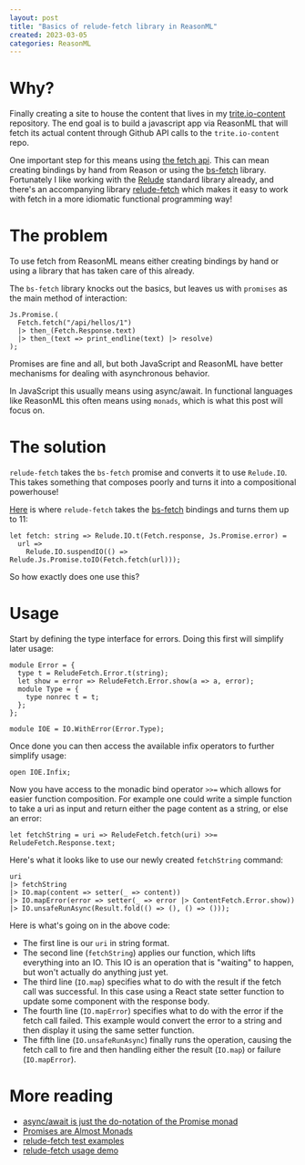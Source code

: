 ```yaml
---
layout: post
title: "Basics of relude-fetch library in ReasonML"
created: 2023-03-05
categories: ReasonML
---
```


# Why?

Finally creating a site to house the content that lives in my [trite.io-content](https://github.com/trite/trite.io-content) repository. The end goal is to build a javascript app via ReasonML that will fetch its actual content through Github API calls to the `trite.io-content` repo.

One important step for this means using [the fetch api](https://developer.mozilla.org/en-US/docs/Web/API/Fetch_API/Using_Fetch). This can mean creating bindings by hand from Reason or using the [bs-fetch](https://github.com/reasonml-community/bs-fetch) library. Fortunately I like working with the [Relude](https://github.com/reazen/relude) standard library already, and there's an accompanying library [relude-fetch](https://github.com/reazen/relude-fetch) which makes it easy to work with fetch in a more idiomatic functional programming way!

# The problem
To use fetch from ReasonML means either creating bindings by hand or using a library that has taken care of this already.

The `bs-fetch` library knocks out the basics, but leaves us with `promises` as the main method of interaction:

```reason
Js.Promise.(
  Fetch.fetch("/api/hellos/1")
  |> then_(Fetch.Response.text)
  |> then_(text => print_endline(text) |> resolve)
);
```

Promises are fine and all, but both JavaScript and ReasonML have better mechanisms for dealing with asynchronous behavior.

In JavaScript this usually means using async/await. In functional languages like ReasonML this often means using `monads`, which is what this post will focus on.

# The solution
`relude-fetch` takes the `bs-fetch` promise and converts it to use `Relude.IO`. This takes something that composes poorly and turns it into a compositional powerhouse!

[Here](https://github.com/reazen/relude-fetch/blob/master/src/ReludeFetch.re#L9) is where `relude-fetch` takes the [bs-fetch](https://github.com/reasonml-community/bs-fetch) bindings and turns them up to 11:

```reason
let fetch: string => Relude.IO.t(Fetch.response, Js.Promise.error) =
  url =>
    Relude.IO.suspendIO(() => Relude.Js.Promise.toIO(Fetch.fetch(url)));
```

So how exactly does one use this?

# Usage
Start by defining the type interface for errors. Doing this first will simplify later usage:

```reason
module Error = {
  type t = ReludeFetch.Error.t(string);
  let show = error => ReludeFetch.Error.show(a => a, error);
  module Type = {
    type nonrec t = t;
  };
};

module IOE = IO.WithError(Error.Type);
```

Once done you can then access the available infix operators to further simplify usage:

```reason
open IOE.Infix;
```

Now you have access to the monadic bind operator `>>=` which allows for easier function composition. For example one could write a simple function to take a uri as input and return either the page content as a string, or else an error:

```reason
let fetchString = uri => ReludeFetch.fetch(uri) >>= ReludeFetch.Response.text;
```

Here's what it looks like to use our newly created `fetchString` command:

```reason
uri
|> fetchString
|> IO.map(content => setter(_ => content))
|> IO.mapError(error => setter(_ => error |> ContentFetch.Error.show))
|> IO.unsafeRunAsync(Result.fold(() => (), () => ()));
```

Here is what's going on in the above code:
* The first line is our `uri` in string format.
* The second line (`fetchString`) applies our function, which lifts everything into an IO. This IO is an operation that is "waiting" to happen, but won't actually do anything just yet.
* The third line (`IO.map`) specifies what to do with the result if the fetch call was successful. In this case using a React state setter function to update some component with the response body.
* The fourth line (`IO.mapError`) specifies what to do with the error if the fetch call failed. This example would convert the error to a string and then display it using the same setter function.
* The fifth line (`IO.unsafeRunAsync`) finally runs the operation, causing the fetch call to fire and then handling either the result (`IO.map`) or failure (`IO.mapError`).

# More reading
* [async/await is just the do-notation of the Promise monad](https://gist.github.com/peter-leonov/c86720d1517235a1f28cd453a9d39bb4)
* [Promises are Almost Monads](https://siawyoung.com/promises-are-almost-monads)
* [relude-fetch test examples](https://github.com/reazen/relude-fetch/blob/master/__tests__/ReludeFetch_test.re)
* [relude-fetch usage demo](https://github.com/reazen/relude-fetch/tree/master/examples/demo)